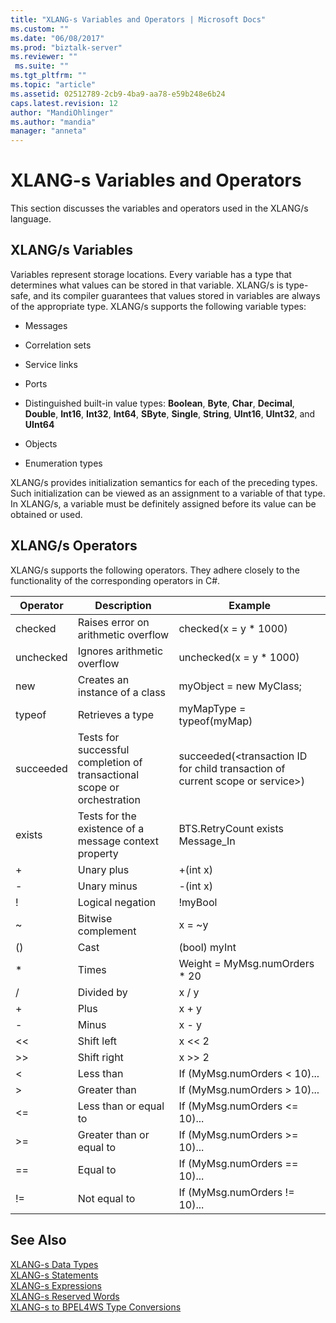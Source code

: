 ```yaml
---
title: "XLANG-s Variables and Operators | Microsoft Docs"
ms.custom: ""
ms.date: "06/08/2017"
ms.prod: "biztalk-server"
ms.reviewer: ""
 ms.suite: ""
ms.tgt_pltfrm: ""
ms.topic: "article"
ms.assetid: 02512789-2cb9-4ba9-aa78-e59b248e6b24
caps.latest.revision: 12
author: "MandiOhlinger"
ms.author: "mandia"
manager: "anneta"
---
```

# XLANG-s Variables and Operators
This section discusses the variables and operators used in the XLANG/s language.  
  
## XLANG/s Variables  
 Variables represent storage locations. Every variable has a type that determines what values can be stored in that variable. XLANG/s is type-safe, and its compiler guarantees that values stored in variables are always of the appropriate type. XLANG/s supports the following variable types:  
  
-   Messages  
  
-   Correlation sets  
  
-   Service links  
  
-   Ports  
  
-   Distinguished built-in value types: **Boolean**, **Byte**, **Char**, **Decimal**, **Double**, **Int16**, **Int32**, **Int64**, **SByte**, **Single**, **String**, **UInt16**, **UInt32**, and **UInt64**  
  
-   Objects  
  
-   Enumeration types  
  
 XLANG/s provides initialization semantics for each of the preceding types. Such initialization can be viewed as an assignment to a variable of that type. In XLANG/s, a variable must be definitely assigned before its value can be obtained or used.  
  
## XLANG/s Operators  
 XLANG/s supports the following operators. They adhere closely to the functionality of the corresponding operators in C#.  
  
|Operator|Description|Example|  
|--------------|-----------------|-------------|  
|checked|Raises error on arithmetic overflow|checked(x = y * 1000)|  
|unchecked|Ignores arithmetic overflow|unchecked(x = y * 1000)|  
|new|Creates an instance of a class|myObject = new MyClass;|  
|typeof|Retrieves a type|myMapType = typeof(myMap)|  
|succeeded|Tests for successful completion of transactional scope or orchestration|succeeded(\<transaction ID for child transaction of current scope or service>)|  
|exists|Tests for the existence of a message context property|BTS.RetryCount exists Message_In|  
|+|Unary plus|+(int x)|  
|-|Unary minus|-(int x)|  
|!|Logical negation|!myBool|  
|~|Bitwise complement|x = ~y|  
|()|Cast|(bool) myInt|  
|*|Times|Weight = MyMsg.numOrders * 20|  
|/|Divided by|x / y|  
|+|Plus|x + y|  
|-|Minus|x - y|  
|<<|Shift left|x <\< 2|  
|>>|Shift right|x >> 2|  
|<|Less than|If (MyMsg.numOrders \< 10)...|  
|>|Greater than|If (MyMsg.numOrders > 10)...|  
|<=|Less than or equal to|If (MyMsg.numOrders \<= 10)...|  
|>=|Greater than or equal to|If (MyMsg.numOrders >= 10)...|  
|==|Equal to|If (MyMsg.numOrders == 10)...|  
|!=|Not equal to|If (MyMsg.numOrders != 10)...|  
  
## See Also  
 [XLANG-s Data Types](../core/xlang-s-data-types.md)   
 [XLANG-s Statements](../core/xlang-s-statements.md)   
 [XLANG-s Expressions](../core/xlang-s-expressions.md)   
 [XLANG-s Reserved Words](../core/xlang-s-reserved-words.md)   
 [XLANG-s to BPEL4WS Type Conversions](../core/xlang-s-to-bpel4ws-type-conversions.md)